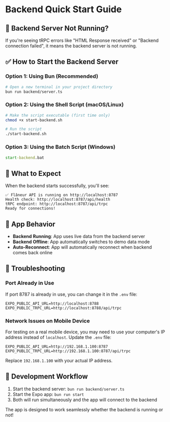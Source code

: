 # Backend Quick Start Guide

## 🚨 Backend Server Not Running?

If you're seeing tRPC errors like "HTML Response received" or "Backend connection failed", it means the backend server is not running.

## ✅ How to Start the Backend Server

### Option 1: Using Bun (Recommended)
```bash
# Open a new terminal in your project directory
bun run backend/server.ts
```

### Option 2: Using the Shell Script (macOS/Linux)
```bash
# Make the script executable (first time only)
chmod +x start-backend.sh

# Run the script
./start-backend.sh
```

### Option 3: Using the Batch Script (Windows)
```cmd
start-backend.bat
```

## 🎯 What to Expect

When the backend starts successfully, you'll see:
```
✅ Flâneur API is running on http://localhost:8787
Health check: http://localhost:8787/api/health
tRPC endpoint: http://localhost:8787/api/trpc
Ready for connections!
```

## 🔄 App Behavior

- **Backend Running**: App uses live data from the backend server
- **Backend Offline**: App automatically switches to demo data mode
- **Auto-Reconnect**: App will automatically reconnect when backend comes back online

## 🐛 Troubleshooting

### Port Already in Use
If port 8787 is already in use, you can change it in the `.env` file:
```env
EXPO_PUBLIC_API_URL=http://localhost:8788
EXPO_PUBLIC_TRPC_URL=http://localhost:8788/api/trpc
```

### Network Issues on Mobile Device
For testing on a real mobile device, you may need to use your computer's IP address instead of `localhost`. Update the `.env` file:
```env
EXPO_PUBLIC_API_URL=http://192.168.1.100:8787
EXPO_PUBLIC_TRPC_URL=http://192.168.1.100:8787/api/trpc
```
Replace `192.168.1.100` with your actual IP address.

## 📱 Development Workflow

1. Start the backend server: `bun run backend/server.ts`
2. Start the Expo app: `bun run start`
3. Both will run simultaneously and the app will connect to the backend

The app is designed to work seamlessly whether the backend is running or not!